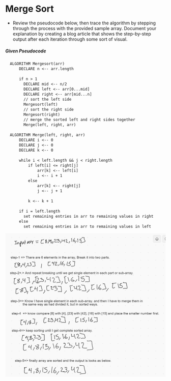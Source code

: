 # Merge Sort

- Review the pseudocode below, then trace the algorithm by stepping through the process with the provided sample array. Document your explanation by creating a blog article that shows the step-by-step output after each iteration through some sort of visual.

##### Given Pseudocode
```
  ALGORITHM Mergesort(arr)
      DECLARE n <-- arr.length
            
      if n > 1
        DECLARE mid <-- n/2
        DECLARE left <-- arr[0...mid]
        DECLARE right <-- arr[mid...n]
        // sort the left side
        Mergesort(left)
        // sort the right side
        Mergesort(right)
        // merge the sorted left and right sides together
        Merge(left, right, arr)

  ALGORITHM Merge(left, right, arr)
      DECLARE i <-- 0
      DECLARE j <-- 0
      DECLARE k <-- 0

      while i < left.length && j < right.length
          if left[i] <= right[j]
              arr[k] <-- left[i]
              i <-- i + 1
          else
              arr[k] <-- right[j]
              j <-- j + 1
              
          k <-- k + 1

      if i = left.length
        set remaining entries in arr to remaining values in right
      else
        set remaining entries in arr to remaining values in left
```

![Merge Sort how works in steps image](../assets/merge-sort-array.png)

